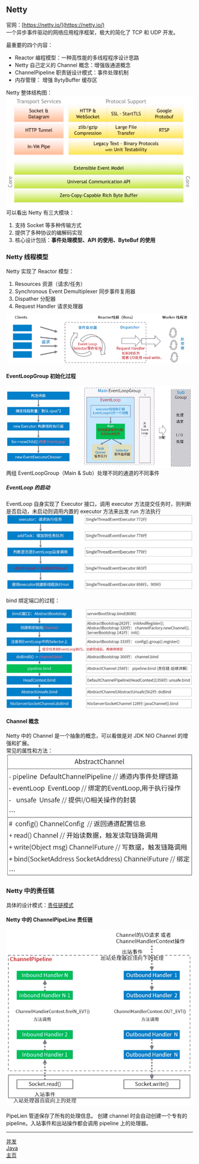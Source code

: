 ## Netty

官网：[https://netty.io/](https://netty.io/)  
一个异步事件驱动的网络应用程序框架，极大的简化了 TCP 和 UDP 开发。

最重要的四个内容：

-   Reactor 编程模型：一种高性能的多线程程序设计思路
-   Netty 自己定义的 Channel 概念：增强版通道概念
-   ChannelPipeline 职责链设计模式：事件处理机制
-   内存管理： 增强 BytyBuffer 缓存区

Netty 整体结构图：
![Netty整体结构图](res/Netty整体结构图.png)  
可以看出 Netty 有三大模块：

1. 支持 Socket 等多种传输方式
2. 提供了多种协议的编解码实现
3. 核心设计包括：**事件处理模型、API 的使用、ByteBuf 的使用**

### Netty 线程模型

Netty 实现了 Reactor 模型：

1. Resources 资源（请求/任务）
2. Synchronous Event Demultiplexer 同步事件复用器
3. Dispather 分配器
4. Request Handler 请求处理器

![Netty核心概念](res/Netty核心概念.png)

#### EventLoopGroup 初始化过程

![Netty_EventLoopGroup初始化过程](res/Netty_EventLoopGroup初始化过程.png)  
两组 EventLoopGroup（Main & Sub）处理不同的通道的不同事件

##### EventLoop 的启动

EventLoop 自身实现了 Executor 接口，调用 executor 方法提交任务时，则判断是否启动，未启动则调用内置的 executor 方法来出发 run 方法执行
![Netty-EventLoop的启动](res/Netty-EventLoop的启动.png)

bind 绑定端口的过程：

![Netty-bind绑定端口的过程](res/Netty-bind绑定端口的过程.png)

#### Channel 概念

Netty 中的 Channel 是一个抽象的概念，可以看做是对 JDK NIO Channel 的增强和扩展。  
常见的属性和方法：  
![Netty-Channel](res/Netty-Channel.png)

### Netty 中的责任链

具体的设计模式：[责任链模式](../../GOF/责任链模式.md)

#### Netty 中的 ChannelPipeLine 责任链

![Netty-ChannelPipeLine](res/Netty-ChannelPipeLine.png)

PipeLien 管道保存了所有的处理信息。
创建 channel 时会自动创建一个专有的 pipeline。入站事件和出站操作都会调用 pipeline 上的处理器。

---

[并发](./README.md)  
[Java](../README.md)  
[主页](../../../../../)
